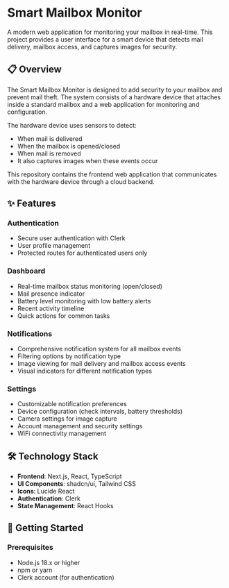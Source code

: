 # Smart Mailbox Monitor

A modern web application for monitoring your mailbox in real-time. This project provides a user interface for a smart device that detects mail delivery, mailbox access, and captures images for security.

<!-- ![Smart Mailbox Monitor Dashboard](/placeholder.svg?height=400&width=800) -->

## 📋 Overview

The Smart Mailbox Monitor is designed to add security to your mailbox and prevent mail theft. The system consists of a hardware device that attaches inside a standard mailbox and a web application for monitoring and configuration.

The hardware device uses sensors to detect:

- When mail is delivered
- When the mailbox is opened/closed
- When mail is removed
- It also captures images when these events occur

This repository contains the frontend web application that communicates with the hardware device through a cloud backend.

## ✨ Features

### Authentication

- Secure user authentication with Clerk
- User profile management
- Protected routes for authenticated users only

### Dashboard

- Real-time mailbox status monitoring (open/closed)
- Mail presence indicator
- Battery level monitoring with low battery alerts
- Recent activity timeline
- Quick actions for common tasks

### Notifications

- Comprehensive notification system for all mailbox events
- Filtering options by notification type
- Image viewing for mail delivery and mailbox access events
- Visual indicators for different notification types

### Settings

- Customizable notification preferences
- Device configuration (check intervals, battery thresholds)
- Camera settings for image capture
- Account management and security settings
- WiFi connectivity management

## 🛠️ Technology Stack

- **Frontend**: Next.js, React, TypeScript
- **UI Components**: shadcn/ui, Tailwind CSS
- **Icons**: Lucide React
- **Authentication**: Clerk
- **State Management**: React Hooks

## 🚀 Getting Started

### Prerequisites

- Node.js 18.x or higher
- npm or yarn
- Clerk account (for authentication)
